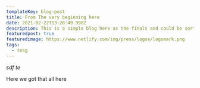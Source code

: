 ```yaml
---
templateKey: blog-post
title: From The very beginning here
date: 2021-02-22T13:28:49.998Z
description: This is a simple blog here as the finals and could be sorted out here
featuredpost: true
featuredimage: https://www.netlify.com/img/press/logos/logomark.png
tags:
  - tesg
---
```

*sdf te* 

*<script>*

*console.log('heelo')*

*</script>*



Here we got that all here